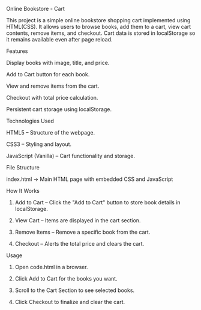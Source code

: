 Online Bookstore - Cart

This project is a simple online bookstore shopping cart implemented using HTML(CSS).
It allows users to browse books, add them to a cart, view cart contents, remove items, and checkout.
Cart data is stored in localStorage so it remains available even after page reload.

Features

Display books with image, title, and price.

Add to Cart button for each book.

View and remove items from the cart.

Checkout with total price calculation.

Persistent cart storage using localStorage.


Technologies Used

HTML5 – Structure of the webpage.

CSS3 – Styling and layout.

JavaScript (Vanilla) – Cart functionality and storage.


File Structure

index.html   → Main HTML page with embedded CSS and JavaScript

How It Works

1. Add to Cart – Click the "Add to Cart" button to store book details in localStorage.


2. View Cart – Items are displayed in the cart section.


3. Remove Items – Remove a specific book from the cart.


4. Checkout – Alerts the total price and clears the cart.



Usage

1. Open code.html in a browser.


2. Click Add to Cart for the books you want.


3. Scroll to the Cart Section to see selected books.


4. Click Checkout to finalize and clear the cart.



